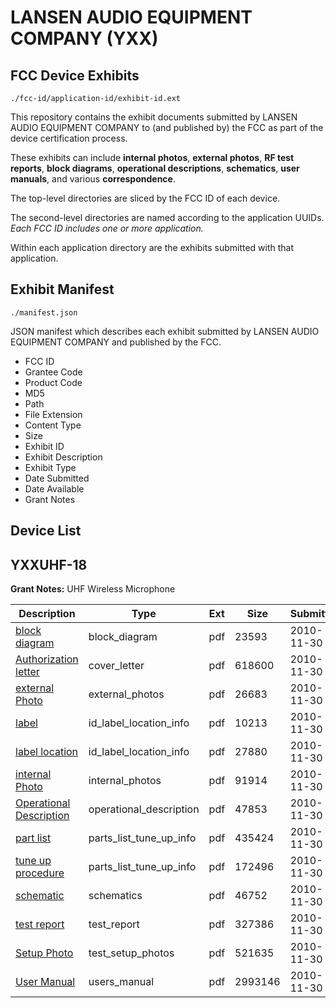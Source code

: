 # LANSEN AUDIO EQUIPMENT COMPANY (YXX)
## FCC Device Exhibits

```
./fcc-id/application-id/exhibit-id.ext
```

This repository contains the exhibit documents submitted by LANSEN AUDIO EQUIPMENT COMPANY to (and published by) the FCC as part of the device certification process.

These exhibits can include **internal photos**, **external photos**, **RF test reports**, **block diagrams**, **operational descriptions**, **schematics**, **user manuals**, and various **correspondence**.

The top-level directories are sliced by the FCC ID of each device.

The second-level directories are named according to the application UUIDs. *Each FCC ID includes one or more application.*

Within each application directory are the exhibits submitted with that application. 

## Exhibit Manifest

```
./manifest.json
```

JSON manifest which describes each exhibit submitted by LANSEN AUDIO EQUIPMENT COMPANY and published by the FCC.

- FCC ID
- Grantee Code
- Product Code
- MD5
- Path
- File Extension
- Content Type
- Size
- Exhibit ID
- Exhibit Description
- Exhibit Type
- Date Submitted
- Date Available
- Grant Notes

## Device List
## YXXUHF-18
**Grant Notes:** UHF Wireless Microphone

| Description | Type | Ext | Size | Submitted | Available |
| ----------- | ---- | --- | ---- | --------- | --------- |
| [block diagram](YXXUHF-18/3e09c1e8fac22e522a7cda841c3ab1c8/1383832.pdf) | block_diagram | pdf | 23593 | 2010-11-30 | 2010-11-30 |
| [Authorization letter](YXXUHF-18/3e09c1e8fac22e522a7cda841c3ab1c8/1383831.pdf) | cover_letter | pdf | 618600 | 2010-11-30 | 2010-11-30 |
| [external Photo](YXXUHF-18/3e09c1e8fac22e522a7cda841c3ab1c8/1383837.pdf) | external_photos | pdf | 26683 | 2010-11-30 | 2010-11-30 |
| [label](YXXUHF-18/3e09c1e8fac22e522a7cda841c3ab1c8/1383838.pdf) | id_label_location_info | pdf | 10213 | 2010-11-30 | 2010-11-30 |
| [label location](YXXUHF-18/3e09c1e8fac22e522a7cda841c3ab1c8/1383843.pdf) | id_label_location_info | pdf | 27880 | 2010-11-30 | 2010-11-30 |
| [internal Photo](YXXUHF-18/3e09c1e8fac22e522a7cda841c3ab1c8/1383839.pdf) | internal_photos | pdf | 91914 | 2010-11-30 | 2010-11-30 |
| [Operational Description](YXXUHF-18/3e09c1e8fac22e522a7cda841c3ab1c8/1383833.pdf) | operational_description | pdf | 47853 | 2010-11-30 | 2010-11-30 |
| [part list](YXXUHF-18/3e09c1e8fac22e522a7cda841c3ab1c8/1383835.pdf) | parts_list_tune_up_info | pdf | 435424 | 2010-11-30 | 2010-11-30 |
| [tune up procedure](YXXUHF-18/3e09c1e8fac22e522a7cda841c3ab1c8/1383836.pdf) | parts_list_tune_up_info | pdf | 172496 | 2010-11-30 | 2010-11-30 |
| [schematic](YXXUHF-18/3e09c1e8fac22e522a7cda841c3ab1c8/1383834.pdf) | schematics | pdf | 46752 | 2010-11-30 | 2010-11-30 |
| [test report](YXXUHF-18/3e09c1e8fac22e522a7cda841c3ab1c8/1383840.pdf) | test_report | pdf | 327386 | 2010-11-30 | 2010-11-30 |
| [Setup Photo](YXXUHF-18/3e09c1e8fac22e522a7cda841c3ab1c8/1383841.pdf) | test_setup_photos | pdf | 521635 | 2010-11-30 | 2010-11-30 |
| [User Manual](YXXUHF-18/3e09c1e8fac22e522a7cda841c3ab1c8/1383842.pdf) | users_manual | pdf | 2993146 | 2010-11-30 | 2010-11-30 |
